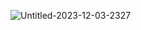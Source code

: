 ![Untitled-2023-12-03-2327](https://github.com/leemhoon00/goorm-mission-2/assets/57895643/8176ef16-08e5-4881-9f3c-01e8c49f4b19)
